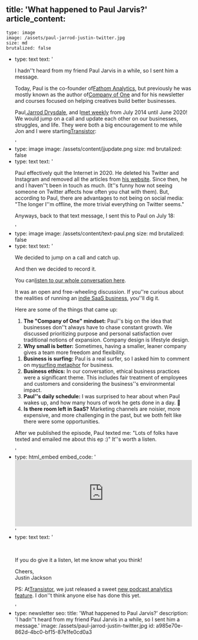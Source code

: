 title: 'What happened to Paul Jarvis?'
article_content:
  -
    type: image
    image: /assets/paul-jarrod-justin-twitter.jpg
    size: md
    brutalized: false
  -
    type: text
    text: '<p>I hadn''t heard from my friend Paul Jarvis in a while, so I sent him a message.</p><p>Today, Paul is the co-founder of <a href="https://usefathom.com/ref/EJPZOB">​Fathom Analytics​</a>, but previously he was mostly known as the author of <a href="https://www.amazon.ca/dp/B078962RHQ/ref=as_li_ss_tl?keywords=company+of+one&amp;ie=UTF8&amp;sr=8-1&amp;linkCode=gg2&amp;linkId=1bc5b12a823ab5b8bb8ad2a0bbe05a96&amp;tag=eik05-20">​Company of One​</a> and for his newsletter and courses focused on helping creatives build better businesses.</p><p>Paul, <a href="https://studiofellow.com/">​Jarrod Drysdale​</a>, and I <a href="https://justinjackson.ca/mastermind">​met weekly​</a> from July 2014 until June 2020! We would jump on a call and update each other on our businesses, struggles, and life. They were both a big encouragement to me while Jon and I were starting <a href="https://transistor.fm/?via=justin">​Transistor​</a>:</p>'
  -
    type: image
    image: /assets/content/jjupdate.png
    size: md
    brutalized: false
  -
    type: text
    text: '<p>Paul effectively quit the Internet in 2020. He deleted his Twitter and Instagram and removed all the articles from&nbsp;<a href="https://web.archive.org/web/20201129063902/https://pjrvs.com/">his website</a>. Since then, he and I haven''t been in touch as much. (It''s funny how not seeing someone on Twitter affects how often you chat with them). But, according to Paul, there are advantages to not being on social media: "The longer I''m offline, the more trivial everything on Twitter seems."</p><p>Anyways, back to that text message, I sent this to Paul on July 18:</p>'
  -
    type: image
    image: /assets/content/text-paul.png
    size: md
    brutalized: false
  -
    type: text
    text: '<p>We decided to jump on a call and catch up.</p><p>And then we decided to record it.</p><p>You can <a href="https://saas.transistor.fm/episodes/paul-jarvis-gaining-freedom-by-building-an-indie-business">​listen to our whole conversation here​</a>.</p><p>It was an open and free-wheeling discussion. If you''re curious about the realities of running an <a href="https://justinjackson.ca/bootstrap">​indie SaaS business​</a>, you''ll dig it.</p><p>Here are some of the things that came up:</p><ol><li><strong>The "Company of One" mindset:</strong> Paul''s big on the idea that businesses don''t always have to chase constant growth. We discussed prioritizing purpose and personal satisfaction over traditional notions of expansion. Company design is lifestyle design.</li><li><strong>Why small is better:</strong> Sometimes, having a smaller, leaner company gives a team more freedom and flexibility.</li></ol><ol><li><strong>Business is surfing:</strong> Paul is a real surfer, so I asked him to comment on my <a href="https://justinjackson.ca/surfing">​surfing metaphor​</a> for business.</li><li><strong>Business ethics:</strong> In our conversation, ethical business practices were a significant theme. This includes fair treatment of employees and customers and considering the business''s environmental impact.</li><li><strong>Paul''s daily schedule:</strong> I was surprised to hear about when Paul wakes up, and how many hours of work he gets done in a day. 👀</li><li><strong>Is there room left in SaaS?</strong> Marketing channels are noisier, more expensive, and more challenging in the past, but we both felt like there were some opportunities.</li></ol><p>After we published the episode, Paul texted me: "Lots of folks have texted and emailed me about this ep :)" It''s worth a listen.</p>'
  -
    type: html_embed
    embed_code: '<iframe width="100%" height="180" frameborder="no" scrolling="no" seamless src="https://share.transistor.fm/e/e83b42d0/dark"></iframe>'
  -
    type: text
    text: '<p><br></p><p>If you do give it a listen, let me know what you think!</p><p>Cheers,<br>Justin Jackson&nbsp;</p><p>PS: At <a href="https://transistor.fm/?via=justin">​Transistor</a>, we just released a sweet&nbsp;<a href="https://transistor.fm/changelog/episode-comparison/">new podcast analytics feature</a>. I don''t think anyone else has done this yet.</p>'
  -
    type: newsletter
seo:
  title: 'What happened to Paul Jarvis?'
  description: 'I hadn''t heard from my friend Paul Jarvis in a while, so I sent him a message.'
  image: /assets/paul-jarrod-justin-twitter.jpg
id: a985e70e-862d-4bc0-bf15-87e1fe0cd0a3
